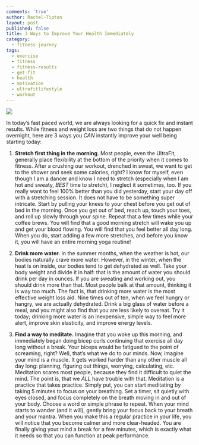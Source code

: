 ```yaml
---
comments: 'true'
author: Rachel-Tipton
layout: post
published: false
title: 3 Ways to Improve Your Health Immediately
category:
  - fitness-journey
tags:
  - exercise
  - fitness
  - fitness-results
  - get-fit
  - health
  - motivation
  - ultrafitlifestyle
  - workout
---
```


<div class="featured">
<a href="{{page.url}}">
<img src="{{site.baseurl}}/images/glassofwater.jpg"/>
</a>
</div>

In today’s fast paced world, we are always looking for a quick fix and instant results. While fitness and weight loss are two things that do not happen overnight, here are 3 ways you _CAN_ instantly improve your well being starting today:

1)	 **Stretch first thing in the morning**. Most people, even the UltraFit, generally place flexibility at the bottom of the priority when it comes to fitness. After a crushing our workout, drenched in sweat, we want to get to the shower and seek some calories, right? I know for myself, even though I am a dancer and know I need to stretch (especially when I am hot and sweaty, _BEST_
 time to stretch), I neglect it sometimes, too. If you really want to feel 100% better than you did yesterday, start your day off with a stretching session. It does not have to be something super intricate. Start by pulling your knees to your chest before you get out of bed in the morning. Once you get out of bed, reach up, touch your toes, and roll up slowly through your spine. Repeat that a few times while your coffee brews. You will find that a good morning stretch will wake you up and get your blood flowing. You will find that you feel better all day long. When you do, start adding a few more stretches, and before you know it, you will have an entire morning yoga routine!

2)	 **Drink more water.** In the summer months, when the weather is hot, our bodies naturally crave more water. However, in the winter, when the heat is on inside, our bodies tend to get dehydrated as well. Take your body weight and divide it in half: that is the amount of water you should drink per day in ounces. If you are sweating and working out, you should drink more than that. Most people balk at that amount, thinking it is way too much. The fact is, that drinking more water is the most effective weight loss aid. Nine times out of ten, when we feel hungry or hangry, we are actually dehydrated. Drink a big glass of water before a meal, and you might also find that you are less likely to overeat. Try it today; drinking more water is an inexpensive, simple way to feel more alert, improve skin elasticity, and improve energy levels.


3)	 **Find a way to meditate.** Imagine that you woke up this morning, and immediately began doing bicep curls continuing that exercise all day long without a break. Your biceps would be fatigued to the point of screaming, right? Well, that’s what we do to our minds. Now, imagine your mind is a muscle. It gets worked harder than any other muscle all day long: planning, figuring out things, worrying, calculating, etc. Meditation scares most people, because they find it difficult to quiet the mind. The point is, that we _ALL_ have trouble with that. Meditation is a practice that takes practice. Simply put, you can start meditating by taking 5 minutes to focus on your breathing. Set a timer, sit quietly with eyes closed, and focus completely on the breath moving in and out of your body. Choose a word or simple phrase to repeat. When your mind starts to wander (and it will), gently bring your focus back to your breath and your mantra. When you make this a regular practice in your life, you will notice that you become calmer and more clear-headed. You are finally giving your mind a break for a few minutes, which is exactly what it needs so that you can function at peak performance.

